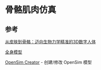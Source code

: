 # 骨骼肌肉仿真



## 参考

[从皮肤到骨骼：迈向生物力学精准的3D数字人体](https://skel.is.tue.mpg.de/)

[全身模型](https://simtk.org/home/full_body/)

[OpenSim Creator](https://simtk.org/projects/opensim-creator/) - 创建/修改 OpenSim 模型
